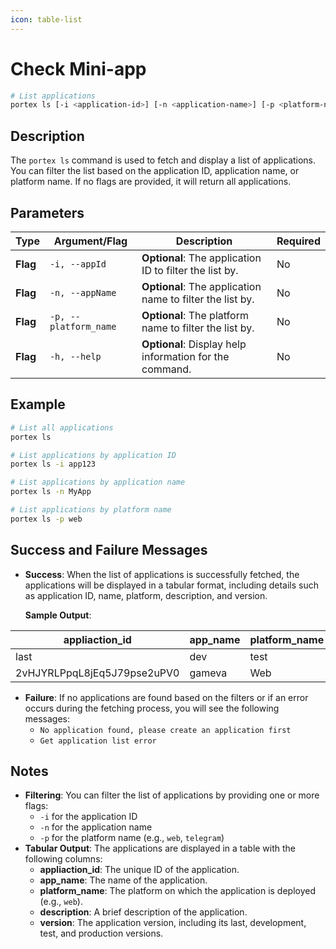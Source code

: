 ```yaml
---
icon: table-list
---
```


# Check Mini-app

```bash
# List applications
portex ls [-i <application-id>] [-n <application-name>] [-p <platform-name>]
```

## Description

The `portex ls` command is used to fetch and display a list of applications. You can filter the list based on the application ID, application name, or platform name. If no flags are provided, it will return all applications.

## Parameters

| Type     | Argument/Flag         | Description                                               | Required |
| -------- | --------------------- | --------------------------------------------------------- | -------- |
| **Flag** | `-i, --appId`         | **Optional**: The application ID to filter the list by.   | No       |
| **Flag** | `-n, --appName`       | **Optional**: The application name to filter the list by. | No       |
| **Flag** | `-p, --platform_name` | **Optional**: The platform name to filter the list by.    | No       |
| **Flag** | `-h, --help`          | **Optional**: Display help information for the command.   | No       |

## Example

```bash
# List all applications
portex ls

# List applications by application ID
portex ls -i app123

# List applications by application name
portex ls -n MyApp

# List applications by platform name
portex ls -p web
```

## Success and Failure Messages

*   **Success**: When the list of applications is successfully fetched, the applications will be displayed in a tabular format, including details such as application ID, name, platform, description, and version.

    **Sample Output**:

| appliaction\_id             | app\_name | platform\_name | description | version |    |    |    |
| --------------------------- | --------- | -------------- | ----------- | ------- | -- | -- | -- |
| last                        | dev       | test           | prod        |         |    |    |    |
| 2vHJYRLPpqL8jEq5J79pse2uPV0 | gameva    | Web            | -           | 17      | 12 | 17 | 17 |

* **Failure**: If no applications are found based on the filters or if an error occurs during the fetching process, you will see the following messages:
  * `No application found, please create an application first`
  * `Get application list error`

## Notes

* **Filtering**: You can filter the list of applications by providing one or more flags:
  * `-i` for the application ID
  * `-n` for the application name
  * `-p` for the platform name (e.g., `web`, `telegram`)
* **Tabular Output**: The applications are displayed in a table with the following columns:
  * **appliaction\_id**: The unique ID of the application.
  * **app\_name**: The name of the application.
  * **platform\_name**: The platform on which the application is deployed (e.g., `web`).
  * **description**: A brief description of the application.
  * **version**: The application version, including its last, development, test, and production versions.
